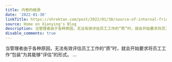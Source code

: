 ```yaml
---
title: 内卷的根源
date: '2022-01-30'
linkTitle: https://shrektan.com/post/2022/01/30/source-of-internal-friction/
source: Home on Xianying's Blog
description: 当管理者由于各种原因，无法有效评估员工工作的“质”时，就会开始要求将员工工作“包装”为其能够“评估”的形式。 ...
disable_comments: true
---
```

当管理者由于各种原因，无法有效评估员工工作的“质”时，就会开始要求将员工工作“包装”为其能够“评估”的形式。 ...